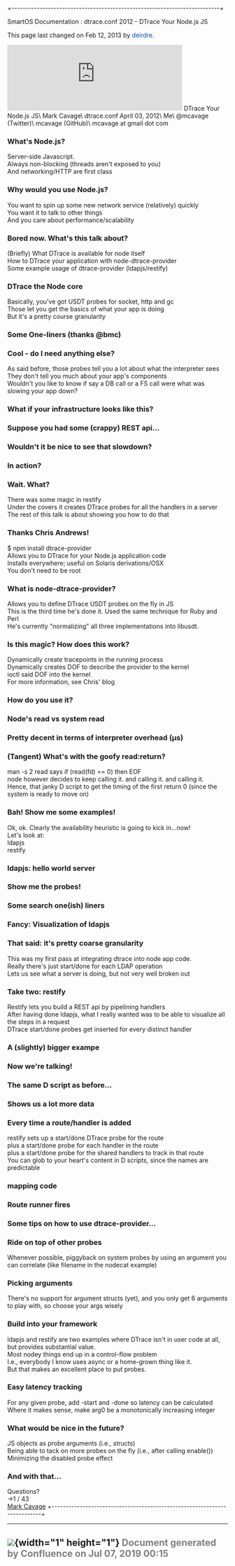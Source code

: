 +--------------------------------------------------------------------------+
<div class="pageheader">

<span class="pagetitle"> SmartOS Documentation : dtrace.conf 2012 -
DTrace Your Node.js JS </span>

</div>

<div class="pagesubheading">

This page last changed on Feb 12, 2013 by
<font color="#0050B2">deirdre</font>.

</div>

<iframe class="youtube-player" type="text/html" style="width: 400px; hei
ght: 300px" src="http://www.youtube.com/embed/0ZMvSh7lUdM" frameborder="
0">
</iframe>
DTrace Your Node.js JS\
Mark Cavage\
dtrace.conf April 03, 2012\
Me\
@mcavage (Twitter)\
mcavage (GitHub)\
mcavage at gmail dot com

### What's Node.js?

Server-side Javascript.\
Always non-blocking (threads aren't exposed to you)\
And networking/HTTP are first class

### Why would you use Node.js?

You want to spin up some new network service (relatively) quickly\
You want it to talk to other things\
And you care about performance/scalability

### Bored now. What's this talk about?

(Briefly) What DTrace is available for node itself\
How to DTrace your application with node-dtrace-provider\
Some example usage of dtrace-provider (ldapjs/restify)

### DTrace the Node core

Basically, you've got USDT probes for socket, http and gc\
Those let you get the basics of what your app is doing\
But it's a pretty course granularity

### Some One-liners (thanks @bmc)

### Cool - do I need anything else?

As said before, those probes tell you a lot about what the interpreter
sees\
They don't tell you much about your app's components\
Wouldn't you like to know if say a DB call or a FS call were what was
slowing your app down?

### What if your infrastructure looks like this?

### Suppose you had some (crappy) REST api...

### Wouldn't it be nice to see that slowdown?

### In action?

### Wait. What?

There was some magic in restify\
Under the covers it creates DTrace probes for all the handlers in a
server\
The rest of this talk is about showing you how to do that

### Thanks Chris Andrews!

\$ npm install dtrace-provider\
Allows you to DTrace for your Node.js application code\
Installs everywhere; useful on Solaris derivations/OSX\
You don't need to be root

### What is node-dtrace-provider?

Allows you to define DTrace USDT probes on the fly in JS\
This is the third time he's done it. Used the same technique for Ruby
and Perl\
He's currently "normalizing" all three implementations into libusdt.

### Is this magic? How does this work?

Dynamically create tracepoints in the running process\
Dynamically creates DOF to describe the provider to the kernel\
ioctl said DOF into the kernel\
For more information, see Chris' blog

### How do you use it?

### Node's read vs system read

### Pretty decent in terms of interpreter overhead (μs)

### (Tangent) What's with the goofy read:return?

man -s 2 read says if (read(fd) == 0) then EOF\
node however decides to keep calling it. and calling it. and calling
it.\
Hence, that janky D script to get the timing of the first return 0
(since the system is ready to move on)

### Bah! Show me some examples!

Ok, ok. Clearly the availability heuristic is going to kick in...now!\
Let's look at:\
ldapjs\
restify

### ldapjs: hello world server

### Show me the probes!

### Some search one(ish) liners

### Fancy: Visualization of ldapjs

### That said: it's pretty coarse granularity

This was my first pass at integrating dtrace into node app code.\
Really there's just start/done for each LDAP operation\
Lets us see what a server is doing, but not very well broken out

### Take two: restify

Restify lets you build a REST api by pipelining handlers\
After having done ldapjs, what I really wanted was to be able to
visualize all the steps in a request\
DTrace start/done probes get inserted for every distinct handler

### A (slightly) bigger exampe

### Now we're talking!

### The same D script as before...

### Shows us a lot more data

### Every time a route/handler is added

restify sets up a start/done DTrace probe for the route\
plus a start/done probe for each handler in the route\
plus a start/done probe for the shared handlers to track in that route\
You can glob to your heart's content in D scripts, since the names are
predictable

### mapping code

### Route runner fires

### Some tips on how to use dtrace-provider...

### Ride on top of other probes

Whenever possible, piggyback on system probes by using an argument you
can correlate (like filename in the nodecat example)

### Picking arguments

There's no support for argument structs (yet), and you only get 6
arguments to play with, so choose your args wisely

### Build into your framework

ldapjs and restify are two examples where DTrace isn't in user code at
all, but provides substantial value.\
Most nodey things end up in a control-flow problem\
I.e., everybody I know uses async or a home-grown thing like it.\
But that makes an excellent place to put probes.

### Easy latency tracking

For any given probe, add -start and -done so latency can be calculated\
Where it makes sense, make arg0 be a monotonically increasing integer

### What would be nice in the future?

JS objects as probe arguments (i.e., structs)\
Being able to tack on more probes on the fly (i.e., after calling
enable())\
Minimizing the disabled probe effect

### And with that...

Questions?\
→1 / 43\
[Mark Cavage](https://twitter.com/mcavage)
+--------------------------------------------------------------------------+

  ----------------------------------------------------------------------------------
  ![](images/border/spacer.gif){width="1" height="1"}
  <font color="grey">Document generated by Confluence on Jul 07, 2019 00:15</font>
  ----------------------------------------------------------------------------------


